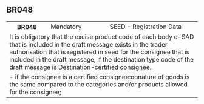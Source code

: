 ## BR048
<table>
 <tr>
  <th>
   BR048
  </th>
  <td>
   Mandatory
  </td>
  <td>
   SEED - Registration Data
  </td>
 </tr>
 <tr>
  <td colspan="3">
   It is obligatory that the excise product code of each body e-SAD that is included in the draft message exists in the trader authorisation that is registered in seed for the consignee that is included in the draft message, if the destination type code of the draft message is Destination-certified consignee.
  </td>
 </tr>
 <tr>
  <td colspan="3">
   - if the consignee is a certified consignee:oonature of goods is the same compared to the categories and/or products allowed for the consignee;
  </td>
 </tr>
</table>
